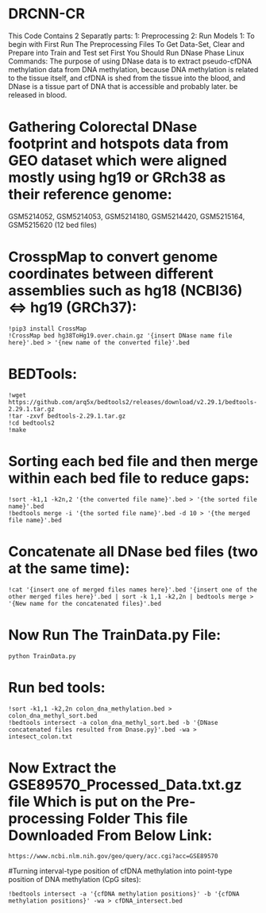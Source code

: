 # DRCNN-CR
This Code Contains 2 Separatly parts:
1: Preprocessing
2: Run Models
1: To begin with First Run The Preprocessing Files To Get Data-Set, Clear and Prepare into Train and Test set
First You Should Run DNase Phase Linux Commands:
The purpose of using DNase data is to extract pseudo-cfDNA methylation data from DNA methylation, because DNA methylation is related to the tissue itself, and cfDNA is shed from the tissue into the blood, and DNase is a tissue part of DNA that is accessible and probably later. be released in blood.

 # Gathering Colorectal DNase footprint and hotspots data from GEO dataset which were aligned mostly using hg19 or GRch38 as their reference genome: 
GSM5214052, GSM5214053, GSM5214180, GSM5214420, GSM5215164, GSM5215620 (12 bed files)

# CrosspMap to convert genome coordinates between different assemblies such as hg18 (NCBI36) <=> hg19 (GRCh37):
```
!pip3 install CrossMap
!CrossMap bed hg38ToHg19.over.chain.gz '{insert DNase name file here}'.bed > '{new name of the converted file}'.bed
```

# BEDTools:
```
!wget https://github.com/arq5x/bedtools2/releases/download/v2.29.1/bedtools-2.29.1.tar.gz
!tar -zxvf bedtools-2.29.1.tar.gz
!cd bedtools2
!make
```
# Sorting each bed file and then merge within each bed file to reduce gaps:
```
!sort -k1,1 -k2n,2 '{the converted file name}'.bed > '{the sorted file name}'.bed
!bedtools merge -i '{the sorted file name}'.bed -d 10 > '{the merged file name}'.bed
```
# Concatenate all DNase bed files (two at the same time):
```
!cat '{insert one of merged files names here}'.bed '{insert one of the other merged files here}'.bed | sort -k 1,1 -k2,2n | bedtools merge > '{New name for the concatenated files}'.bed
```
# Now Run The TrainData.py File:
```
python TrainData.py
```
# Run bed tools:
```
!sort -k1,1 -k2,2n colon_dna_methylation.bed > colon_dna_methyl_sort.bed
!bedtools intersect -a colon_dna_methyl_sort.bed -b '{DNase concatenated files resulted from Dnase.py}'.bed -wa > intesect_colon.txt
```
# Now Extract the GSE89570_Processed_Data.txt.gz file Which is put on the Pre-processing Folder This file Downloaded From Below Link: 
```
https://www.ncbi.nlm.nih.gov/geo/query/acc.cgi?acc=GSE89570
```
#Turning interval-type position of cfDNA methylation into point-type position of DNA methylation (CpG sites):
```
!bedtools intersect -a '{cfDNA methylation positions}' -b '{cfDNA methylation positions}' -wa > cfDNA_intersect.bed
```

